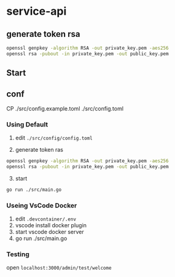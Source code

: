 # service-api
 
## generate token rsa

```bash
openssl genpkey -algorithm RSA -out private_key.pem -aes256
openssl rsa -pubout -in private_key.pem -out public_key.pem
```

## Start

## conf

CP ./src/config.example.toml ./src/config.toml

### Using Default

1. edit `./src/config/config.toml`

2. generate token ras

```bash
openssl genpkey -algorithm RSA -out private_key.pem -aes256
openssl rsa -pubout -in private_key.pem -out public_key.pem
```

3. start

```bash
go run ./src/main.go
```

### Useing VsCode Docker

1. edit `.devcontainer/.env`
2. vscode install docker plugin
3. start vscode docker server
4. go run ./src/main.go


### Testing

open `localhost:3000/admin/test/welcome`
